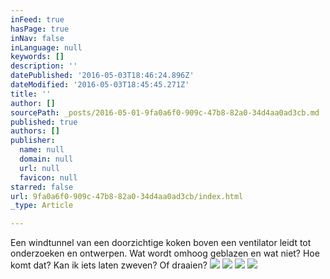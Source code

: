 ```yaml
---
inFeed: true
hasPage: true
inNav: false
inLanguage: null
keywords: []
description: ''
datePublished: '2016-05-03T18:46:24.896Z'
dateModified: '2016-05-03T18:45:45.271Z'
title: ''
author: []
sourcePath: _posts/2016-05-01-9fa0a6f0-909c-47b8-82a0-34d4aa0ad3cb.md
published: true
authors: []
publisher:
  name: null
  domain: null
  url: null
  favicon: null
starred: false
url: 9fa0a6f0-909c-47b8-82a0-34d4aa0ad3cb/index.html
_type: Article

---
```

Een windtunnel van een doorzichtige koken boven een ventilator leidt tot onderzoeken en ontwerpen. Wat wordt omhoog geblazen en wat niet? Hoe komt dat? Kan ik iets laten zweven? Of draaien? ![](https://the-grid-user-content.s3-us-west-2.amazonaws.com/0e9b9845-b33c-47ca-b457-d28457d617de.jpg)
![](https://the-grid-user-content.s3-us-west-2.amazonaws.com/6b528eaa-06e2-488f-b76b-f57032be64af.jpg)
![](https://the-grid-user-content.s3-us-west-2.amazonaws.com/adb11093-c294-4da2-95b1-3af8ba7eb485.jpg)
![](https://the-grid-user-content.s3-us-west-2.amazonaws.com/8fc42675-0aa5-404a-84d7-a1cfc658a4e1.jpg)
